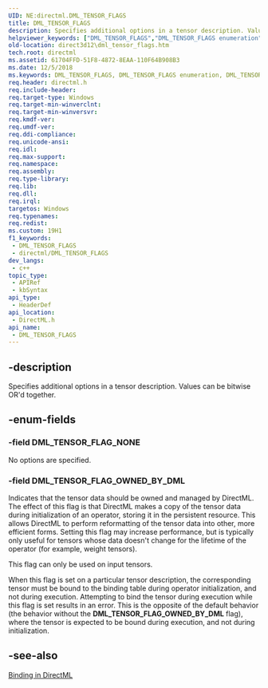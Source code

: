 ```yaml
---
UID: NE:directml.DML_TENSOR_FLAGS
title: DML_TENSOR_FLAGS
description: Specifies additional options in a tensor description. Values can be bitwise OR'd together.
helpviewer_keywords: ["DML_TENSOR_FLAGS","DML_TENSOR_FLAGS enumeration","DML_TENSOR_FLAG_NONE","DML_TENSOR_FLAG_OWNED_BY_DML","direct3d12.dml_tensor_flags","directml/DML_TENSOR_FLAGS","directml/DML_TENSOR_FLAG_NONE","directml/DML_TENSOR_FLAG_OWNED_BY_DML"]
old-location: direct3d12\dml_tensor_flags.htm
tech.root: directml
ms.assetid: 61704FFD-51F8-4872-8EAA-110F64B908B3
ms.date: 12/5/2018
ms.keywords: DML_TENSOR_FLAGS, DML_TENSOR_FLAGS enumeration, DML_TENSOR_FLAG_NONE, DML_TENSOR_FLAG_OWNED_BY_DML, direct3d12.dml_tensor_flags, directml/DML_TENSOR_FLAGS, directml/DML_TENSOR_FLAG_NONE, directml/DML_TENSOR_FLAG_OWNED_BY_DML
req.header: directml.h
req.include-header: 
req.target-type: Windows
req.target-min-winverclnt: 
req.target-min-winversvr: 
req.kmdf-ver: 
req.umdf-ver: 
req.ddi-compliance: 
req.unicode-ansi: 
req.idl: 
req.max-support: 
req.namespace: 
req.assembly: 
req.type-library: 
req.lib: 
req.dll: 
req.irql: 
targetos: Windows
req.typenames: 
req.redist: 
ms.custom: 19H1
f1_keywords:
 - DML_TENSOR_FLAGS
 - directml/DML_TENSOR_FLAGS
dev_langs:
 - c++
topic_type:
 - APIRef
 - kbSyntax
api_type:
 - HeaderDef
api_location:
 - DirectML.h
api_name:
 - DML_TENSOR_FLAGS
---
```


## -description

Specifies additional options in a tensor description. Values can be bitwise OR'd together.

## -enum-fields

### -field DML_TENSOR_FLAG_NONE

No options are specified.

### -field DML_TENSOR_FLAG_OWNED_BY_DML

Indicates that the tensor data should be owned and managed by DirectML. The effect of this flag is that DirectML makes a copy of the tensor data during initialization of an operator, storing it in the persistent resource. This allows DirectML to perform reformatting of the tensor data into other, more efficient forms. Setting this flag may increase performance, but is typically only useful for tensors whose data doesn't change for the lifetime of the operator (for example, weight tensors).
      
This flag can only be used on input tensors.

When this flag is set on a particular tensor description, the corresponding tensor must be bound to the binding table during operator initialization, and not during execution. Attempting to bind the tensor during execution while this flag is set results in an error. This is the opposite of the default behavior (the behavior without the <b>DML_TENSOR_FLAG_OWNED_BY_DML</b> flag), where the tensor is expected to be bound during execution, and not during initialization.

## -see-also

<a href="/windows/desktop/direct3d12/dml-binding">Binding in DirectML</a>
